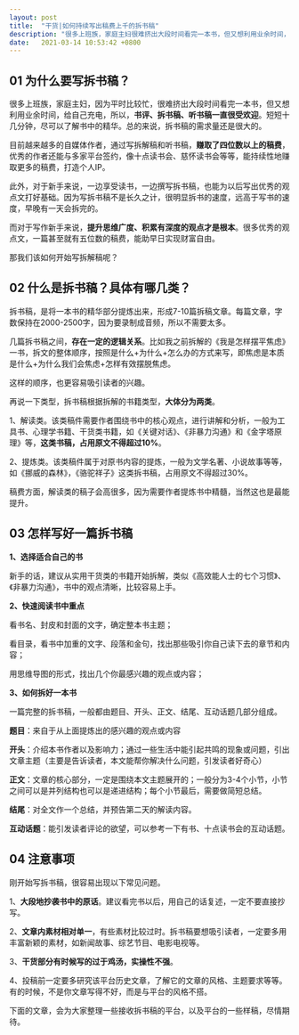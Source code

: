 ```yaml
---
layout: post
title:  "干货|如何持续写出稿费上千的拆书稿"
description: "很多上班族，家庭主妇很难挤出大段时间看完一本书，但又想利用业余时间，给自己充电，所以，书评、拆书稿、听书稿一直很受欢迎。"
date:   2021-03-14 10:53:42 +0800
---
```


## 01 为什么要写拆书稿？

很多上班族，家庭主妇，因为平时比较忙，很难挤出大段时间看完一本书，但又想利用业余时间，给自己充电，所以，**书评、拆书稿、听书稿一直很受欢迎**。短短十几分钟，尽可以了解书中的精华。总的来说，拆书稿的需求量还是很大的。

目前越来越多的自媒体作者，通过写拆解稿和听书稿，**赚取了四位数以上的稿费**，优秀的作者还能与多家平台签约，像十点读书会、慈怀读书会等等，能持续性地赚取更多的稿费，打造个人IP。

此外，对于新手来说，一边享受读书，一边撰写拆书稿，也能为以后写出优秀的观点文打好基础。因为写拆书稿不是长久之计，很明显拆书的速度，远高于写书的速度，早晚有一天会拆完的。

而对于写作新手来说，**提升思维广度、积累有深度的观点才是根本**。很多优秀的观点文，一篇甚至就有五位数的稿费，能助早日实现财富自由。

那我们该如何开始写拆解稿呢？

## 02 什么是拆书稿？具体有哪几类？

拆书稿，是将一本书的精华部分提炼出来，形成7-10篇拆稿文章。每篇文章，字数保持在2000-2500字，因为要录制成音频，所以不需要太多。

几篇拆书稿之间，**存在一定的逻辑关系**。比如我之前拆解的《我是怎样摆平焦虑》一书，拆文的整体顺序，按照是什么+为什么+怎么办的方式来写，即焦虑是本质是什么+为什么我们会焦虑+怎样有效摆脱焦虑。

这样的顺序，也更容易吸引读者的兴趣。

再说一下类型，拆书稿根据拆解的书籍类型，**大体分为两类**。

1、解读类。该类稿件需要作者围绕书中的核心观点，进行讲解和分析，一般为工具书、心理学书籍、干货类书籍，如《关键对话》、《非暴力沟通》和《金字塔原理》等，**这类书稿，占用原文不得超过10%**。

2、提炼类。该类稿件属于对原书内容的提炼，一般为文学名著、小说故事等等，如《挪威的森林》，《骆驼祥子》这类拆书稿，占用原文不得超过30%。

稿费方面，解读类的稿子会高很多，因为需要作者提炼书中精髓，当然这也是最能提升。



## 03 怎样写好一篇拆书稿

**1、选择适合自己的书**

新手的话，建议从实用干货类的书籍开始拆解，类似《高效能人士的七个习惯》、《非暴力沟通》，书中的观点清晰，比较容易上手。

**2、快速阅读书中重点**

看书名、封皮和封面的文字，确定整本书主题；

看目录，看书中加重的文字、段落和金句，找出那些吸引你自己读下去的章节和内容；

用思维导图的形式，找出几个你最感兴趣的观点或内容；

**3、如何拆好一本书**

一篇完整的拆书稿，一般都由题目、开头、正文、结尾、互动话题几部分组成。

**题目**：来自于从上面提炼出的感兴趣的观点或内容

**开头**：介绍本书作者以及影响力；通过一些生活中能引起共鸣的现象或问题，引出文章主题（主要是告诉读者，本文能帮你解决什么问题，引发读者好奇心）

**正文**：文章的核心部分，一定是围绕本文主题展开的；一般分为3-4个小节，小节之间可以是并列结构也可以是递进结构；每个小节最后，需要做简短总结。

**结尾**：对全文作一个总结，并预告第二天的解读内容。

**互动话题**：能引发读者评论的欲望，可以参考一下有书、十点读书会的互动话题。

## 04 注意事项

刚开始写拆书稿，很容易出现以下常见问题。

1、**大段地抄袭书中的原话**。建议看完书以后，用自己的话复述，一定不要直接抄写。

2、**文章内素材相对单一**，有些素材比较过时。拆书稿要想吸引读者，一定要多用丰富新颖的素材，如新闻故事、综艺节目、电影电视等。

3、**干货部分有时候写的过于鸡汤，实操性不强**。

4、投稿前一定要多研究该平台历史文章，了解它的文章的风格、主题要求等等。有的时候，不是你文章写得不好，而是与平台的风格不搭。

下面的文章，会为大家整理一些接收拆书稿的平台，以及平台的一些样稿，尽情期待。